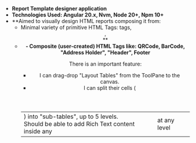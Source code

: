 * **Report Template designer application**
* **Technologies Used: Angular 20.x, Nvm, Node 20+, Npm 10+**
* **Aimed to visually design HTML reports composing it from:
  - Minimal variety of primitive HTML Tags: <table> tags, <header>, <footer> <div class="report-body">**
* **- Composite (user-created) HTML Tags like: QRCode, BarCode, "Address Holder", "Header", Footer**

There is an important feature:
   - I can drag-drop "Layout Tables" from the ToolPane  to the canvas.
   - I can split their cells (<td>) into "sub-tables", up to 5 levels.
   - Should be able to add Rich Text content inside any <td> at any level